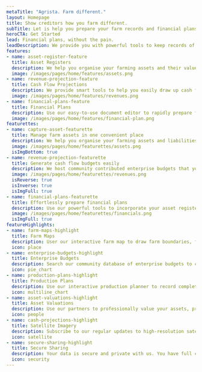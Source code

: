 ```yaml
---
metaTitle: "Agrista. Farm different."
layout: Homepage
title: Show creditors how you farm different.
subTitle: Let is help you prepare your farm records and financial plans without the pain of using spreadsheets.
heroCTA: Get Started
lead: Financial plans, without the pain.
leadDescription: We provide you with powerful tools to keep records of your farming activities and to easily prepare financial plans that you can securely share online with your creditors.
features:
- name: asset-register-feature
  title: Asset Registers
  description: We help you organise your farming assets and their value. Keep track of asset liabilities and calculate the impact on your cash flow.  You can easily access valuation services online from our partners to provide professional valuations to your creditors.
  image: /images/pages/home/features/assets.png
- name: revenue-projection-feature
  title: Cash Flow Projections
  description: We provide smart tools to help you easily draw up cash flow budgets that not only help you communicate your farming plan with creditors, but also help you gain new insights into the profitability of your farming enterprises.
  image: /images/pages/home/features/revenues.png
- name: financial-plans-feature
  title: Financial Plans
  description: Use our easy-to-use document editor to rapidly prepare financial plans required by creditors. Updates are just as easy and you you can securely share regular updates with your creditor with the click of a button.
  image: /images/pages/home/features/financial-plan.png
featurettes:
- name: capture-asset-featurette
  title: Manage farm assets in one convenient place
  description: We help you organise your farming assets and liabilities. Use our interactive farm map to locate farms, fields and other assets. Import professional valuations from our partners to help you get started and to keep track of market developments in values of assets.
  image: /images/pages/home/featurettes/assets.png
  isImgBottom: true
- name: revenue-projection-featurette
  title: Generate cash flow budgets easily
  description: We host community contributed enterprise budgets that you can easily assign to fields to automatically generate finance requirements and profit margins per enterprise.
  image: /images/pages/home/featurettes/revenues.png
  isReverse: true
  isInverse: true
  isImgFull: true
- name: financial-plans-featurette
  title: Effortlessly prepare financial plans
  description: Use our powerful tools to incorporate your asset register and production plans to automatically create cash flow budgets and a statement of assets and liabilities. Securely share documents online with your service providers and creditors.
  image: /images/pages/home/featurettes/financials.png
  isImgFull: true
featureHighlights:
- name: farm-maps-highlight
  title: Farm Maps
  description: User our interactive farm map to draw farm boundaries, fields and the location of assets.
  icon: place
- name: enterprise-budgets-highlight
  title: Enterprise Budgets
  description: Search our community database of enterprise budgets to customise or to benchmark your production costs.
  icon: pie_chart
- name: production-plans-highlight
  title: Production Plans
  description: Use our interactive production planner to record completed activities and plan your upcoming season.
  icon: multiline_chart
- name: asset-valuations-highlight
  title: Asset Valuations
  description: Use our partners to professionally value your assets, prepare production plans, and analyse your financials.
  icon: people
- name: cash-projections-highlight
  title: Satellite Imagery
  description: Subscribe to our regular updates to high-resolution satellite imagery to monitor your crop assets.
  icon: satellite
- name: secure-sharing-highlight
  title: Secure Sharing
  description: Your data is secure and private with us. You have full control on who should have access to your data.
  icon: security
---
```

